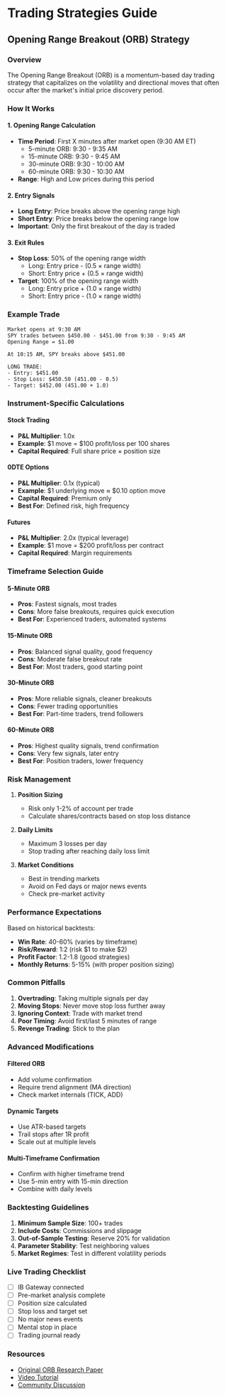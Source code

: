 # Trading Strategies Guide

## Opening Range Breakout (ORB) Strategy

### Overview
The Opening Range Breakout (ORB) is a momentum-based day trading strategy that capitalizes on the volatility and directional moves that often occur after the market's initial price discovery period.

### How It Works

#### 1. Opening Range Calculation
- **Time Period**: First X minutes after market open (9:30 AM ET)
  - 5-minute ORB: 9:30 - 9:35 AM
  - 15-minute ORB: 9:30 - 9:45 AM
  - 30-minute ORB: 9:30 - 10:00 AM
  - 60-minute ORB: 9:30 - 10:30 AM
- **Range**: High and Low prices during this period

#### 2. Entry Signals
- **Long Entry**: Price breaks above the opening range high
- **Short Entry**: Price breaks below the opening range low
- **Important**: Only the first breakout of the day is traded

#### 3. Exit Rules
- **Stop Loss**: 50% of the opening range width
  - Long: Entry price - (0.5 × range width)
  - Short: Entry price + (0.5 × range width)
- **Target**: 100% of the opening range width
  - Long: Entry price + (1.0 × range width)
  - Short: Entry price - (1.0 × range width)

### Example Trade

```
Market opens at 9:30 AM
SPY trades between $450.00 - $451.00 from 9:30 - 9:45 AM
Opening Range = $1.00

At 10:15 AM, SPY breaks above $451.00

LONG TRADE:
- Entry: $451.00
- Stop Loss: $450.50 (451.00 - 0.5)
- Target: $452.00 (451.00 + 1.0)
```

### Instrument-Specific Calculations

#### Stock Trading
- **P&L Multiplier**: 1.0x
- **Example**: $1 move = $100 profit/loss per 100 shares
- **Capital Required**: Full share price × position size

#### 0DTE Options
- **P&L Multiplier**: 0.1x (typical)
- **Example**: $1 underlying move ≈ $0.10 option move
- **Capital Required**: Premium only
- **Best For**: Defined risk, high frequency

#### Futures
- **P&L Multiplier**: 2.0x (typical leverage)
- **Example**: $1 move = $200 profit/loss per contract
- **Capital Required**: Margin requirements

### Timeframe Selection Guide

#### 5-Minute ORB
- **Pros**: Fastest signals, most trades
- **Cons**: More false breakouts, requires quick execution
- **Best For**: Experienced traders, automated systems

#### 15-Minute ORB
- **Pros**: Balanced signal quality, good frequency
- **Cons**: Moderate false breakout rate
- **Best For**: Most traders, good starting point

#### 30-Minute ORB
- **Pros**: More reliable signals, cleaner breakouts
- **Cons**: Fewer trading opportunities
- **Best For**: Part-time traders, trend followers

#### 60-Minute ORB
- **Pros**: Highest quality signals, trend confirmation
- **Cons**: Very few signals, later entry
- **Best For**: Position traders, lower frequency

### Risk Management

1. **Position Sizing**
   - Risk only 1-2% of account per trade
   - Calculate shares/contracts based on stop loss distance

2. **Daily Limits**
   - Maximum 3 losses per day
   - Stop trading after reaching daily loss limit

3. **Market Conditions**
   - Best in trending markets
   - Avoid on Fed days or major news events
   - Check pre-market activity

### Performance Expectations

Based on historical backtests:
- **Win Rate**: 40-60% (varies by timeframe)
- **Risk/Reward**: 1:2 (risk $1 to make $2)
- **Profit Factor**: 1.2-1.8 (good strategies)
- **Monthly Returns**: 5-15% (with proper position sizing)

### Common Pitfalls

1. **Overtrading**: Taking multiple signals per day
2. **Moving Stops**: Never move stop loss further away
3. **Ignoring Context**: Trade with market trend
4. **Poor Timing**: Avoid first/last 5 minutes of range
5. **Revenge Trading**: Stick to the plan

### Advanced Modifications

#### Filtered ORB
- Add volume confirmation
- Require trend alignment (MA direction)
- Check market internals (TICK, ADD)

#### Dynamic Targets
- Use ATR-based targets
- Trail stops after 1R profit
- Scale out at multiple levels

#### Multi-Timeframe Confirmation
- Confirm with higher timeframe trend
- Use 5-min entry with 15-min direction
- Combine with daily levels

### Backtesting Guidelines

1. **Minimum Sample Size**: 100+ trades
2. **Include Costs**: Commissions and slippage
3. **Out-of-Sample Testing**: Reserve 20% for validation
4. **Parameter Stability**: Test neighboring values
5. **Market Regimes**: Test in different volatility periods

### Live Trading Checklist

- [ ] IB Gateway connected
- [ ] Pre-market analysis complete
- [ ] Position size calculated
- [ ] Stop loss and target set
- [ ] No major news events
- [ ] Mental stop in place
- [ ] Trading journal ready

### Resources

- [Original ORB Research Paper](https://example.com)
- [Video Tutorial](https://example.com)
- [Community Discussion](https://example.com)